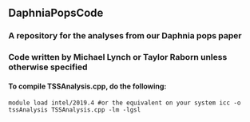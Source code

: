 ## DaphniaPopsCode
### A repository for the analyses from our Daphnia pops paper
### Code written by Michael Lynch or Taylor Raborn unless otherwise specified

#### To compile TSSAnalysis.cpp, do the following:
`module load intel/2019.4 #or the equivalent on your system
icc -o tssAnalysis TSSAnalysis.cpp -lm -lgsl`